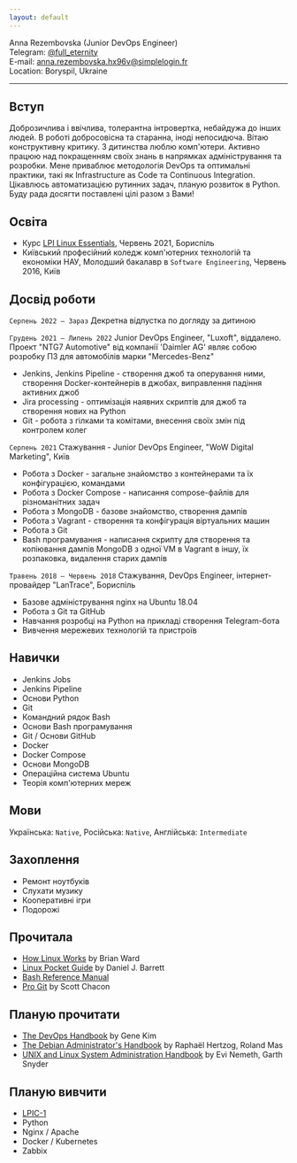 ```yaml
---
layout: default
---
```


Anna Rezembovska (Junior DevOps Engineer)  
Telegram: [@full_eternity](https://t.me/full_eternity)  
E-mail: anna.rezembovska.hx96v@simplelogin.fr  
Location: Boryspil, Ukraine

---

## Вступ
Доброзичлива і ввічлива, толерантна інтровертка, небайдужа до інших людей. В роботі добросовісна та старанна, іноді непосидюча.
Вітаю конструктивну критику.
З дитинства люблю комп'ютери.
Активно працюю над покращенням своїх знань в напрямках адміністрування та розробки.
Мене приваблює методологія DevOps та оптимальні практики, такі як Infrastructure as Code та Continuous Integration.
Цікавлюсь автоматизацією рутинних задач, планую розвиток в Python.
Буду рада досягти поставлені цілі разом з Вами!

## Освіта
* Курс [LPI Linux Essentials](https://www.lpi.org/our-certifications/linux-essentials-overview), Червень 2021, Бориспіль
* Київський професійний коледж комп'ютерних технологій та економіки НАУ, Молодший бакалавр в `Software Engineering`, Червень 2016, Київ

## Досвід роботи
`Серпень 2022 — Зараз`
Декретна відпустка по догляду за дитиною

`Грудень 2021 — Липень 2022`
Junior DevOps Engineer, "Luxoft", віддалено.
Проект "NTG7 Automotive" від компанії 'Daimler AG' являє собою розробку ПЗ для автомобілів марки "Mercedes-Benz"
* Jenkins, Jenkins Pipeline - створення джоб та оперування ними, створення Docker-контейнерів в джобах, виправлення падіння активних джоб
* Jira processing - оптимізація наявних скриптів для джоб та створення нових на Python
* Git - робота з гілками та комітами, внесення своїх змін під контролем колег

`Серпень 2021`
Стажування - Junior DevOps Engineer, "WoW Digital Marketing", Київ
* Робота з Docker - загальне знайомство з контейнерами та їх конфігурацією, командами
* Робота з Docker Compose - написання compose-файлів для різноманітних задач
* Робота з MongoDB - базове знайомство, створення дампів
* Робота з Vagrant - створення та конфігурація віртуальних машин
* Робота з Git
* Bash програмування - написання скрипту для створення та копіювання дампів MongoDB з одної VM в Vagrant в іншу, їх розпаковка, видалення старих дампів

`Травень 2018 — Червень 2018`
Стажування, DevOps Engineer, інтернет-провайдер "LanTrace", Бориспіль
* Базове адміністрування nginx на Ubuntu 18.04
* Робота з Git та GitHub
* Навчання розробці на Python на прикладі створення Telegram-бота
* Вивчення мережевих технологій та пристроїв

## Навички
* Jenkins Jobs
* Jenkins Pipeline
* Основи Python
* Git
* Командний рядок Bash
* Основи Bash програмування
* Git / Основи GitHub
* Docker
* Docker Compose
* Основи MongoDB
* Операційна система Ubuntu
* Теорія комп'ютерних мереж

## Мови
Українська: `Native`, Російська: `Native`, Англійська: `Intermediate`

## Захоплення
* Ремонт ноутбуків
* Слухати музику
* Кооперативні ігри
* Подорожі

## Прочитала
* [How Linux Works](https://www.goodreads.com/book/show/514432.How_Linux_Works) by Brian Ward
* [Linux Pocket Guide](https://www.goodreads.com/book/show/128172.Linux_Pocket_Guide) by Daniel J. Barrett
* [Bash Reference Manual](https://www.gnu.org/software/bash/manual/bash.pdf)
* [Pro Git](https://git-scm.com/book/en/v2) by Scott Chacon

## Планую прочитати
* [The DevOps Handbook](https://www.goodreads.com/book/show/26083308-the-devops-handbook) by Gene Kim
* [The Debian Administrator's Handbook](http://debian-handbook.info/download/stable/debian-handbook.pdf) by Raphaël Hertzog, Roland Mas
* [UNIX and Linux System Administration Handbook](https://www.goodreads.com/book/show/8772005-unix-and-linux-system-administration-handbook) by Evi Nemeth, Garth Snyder

## Планую вивчити
* [LPIC-1](https://www.lpi.org/our-certifications/lpic-1-overview)
* Python
* Nginx / Apache
* Docker / Kubernetes
* Zabbix

